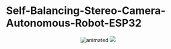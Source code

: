 
# Self-Balancing-Stereo-Camera-Autonomous-Robot-ESP32

<p align="center">
  <img src="https://github.com/curio-code/Self-Balancing-Stereo-Camera-Autonomous-Robot-ESP32/blob/main/Graphics/Robot_Model.gif" alt="animated" />
  <img src="https://github.com/curio-code/Self-Balancing-Stereo-Camera-Autonomous-Robot-ESP32/blob/main/Graphics/Actual_Photo.png" />
